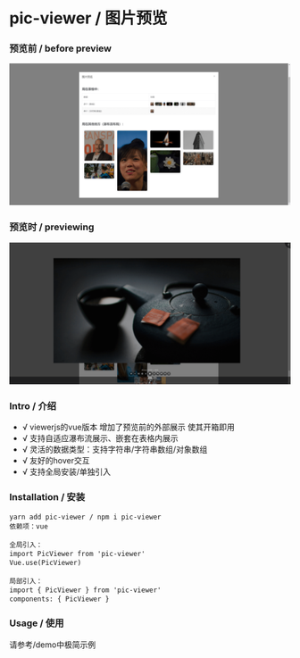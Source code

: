 # pic-viewer / 图片预览

### 预览前 / before preview
![预览前](./preview/outside.png)
### 预览时 / previewing
![预览时](./preview/previewing.png)


### Intro / 介绍

- √ viewerjs的vue版本 增加了预览前的外部展示 使其开箱即用
- √ 支持自适应瀑布流展示、嵌套在表格内展示
- √ 灵活的数据类型：支持字符串/字符串数组/对象数组
- √ 友好的hover交互
- √ 支持全局安装/单独引入


### Installation / 安装
```
yarn add pic-viewer / npm i pic-viewer
依赖项：vue

全局引入：
import PicViewer from 'pic-viewer'
Vue.use(PicViewer)

局部引入：
import { PicViewer } from 'pic-viewer'
components: { PicViewer }
```


### Usage / 使用
请参考/demo中极简示例


